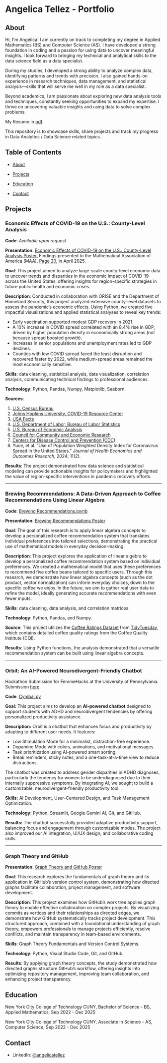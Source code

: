 # Angelica Tellez - Portfolio

## About 

Hi, I'm Angelica! I am currently on track to completing my degree in Applied Mathematics (BS) and Computer Science (AS). I have developed a strong foundation in coding and a passion for using data to uncover meaningful insights. I look forward to bringing my technical and analytical skills to the data science field as a data specialist.  

During my studies, I developed a strong ability to analyze complex data, identifying patterns and trends with precision. I also gained hands-on experience in research techniques, data management, and statistical analysis—skills that will serve me well in my role as a data specialist.  

Beyond academics, I am passionate about exploring new data analysis tools and techniques, constantly seeking opportunities to expand my expertise. I thrive on uncovering valuable insights and using data to solve complex problems.

My Resume in [pdf](https://github.com/anggtellez16/Portfolio/blob/main/Resume.pdf).

This repository is to showcase skills, share projects and track my progress in Data Analytics / Data Science related topics.


## Table of Contents

* [About](https://github.com/anggtellez16/Portfolio/blob/main/README.md#About)

* [Projects](https://github.com/anggtellez16/Portfolio/blob/main/README.md#Projects)

* [Education](https://github.com/anggtellez16/Portfolio/blob/main/README.md#Education)

* [Contact](https://github.com/anggtellez16/Portfolio/blob/main/README.md#Contact)


## Projects

### Economic Effects of COVID-19 on the U.S.: County-Level Analysis

**Code**: *Available upon request*

**Presentation**: [Economic Effects of COVID-19 on the U.S.: County-Level Analysis Poster.](https://github.com/anggtellez16/Portfolio/blob/main/Economic%20Effects%20of%20COVID19%20Poster.pdf) Findings presented to the Mathematical Association of America (MAA), [Page 20](http://sections.maa.org/metrony/meetings/spring2025.pdf), in April 2025.

**Goal**: This project aimed to analyze large-scale county-level economic data to uncover trends and disparities in the economic impact of COVID-19 across the United States, offering insights for region-specific strategies in future public health and economic crises.

**Description**: Conducted in collaboration with ORISE and the Department of Homeland Security, this project analyzed extensive county-level datasets to assess the pandemic’s economic effects. Using Python, we created five impactful visualizations and applied statistical analyses to reveal key trends:

* Early vaccination supported modest GDP recovery in 2021.
* A 10% increase in COVID spread correlated with an 8.4% rise in GDP, driven by higher population density in economically strong areas (not because spread boosted growth).
* Increases in senior populations and unemployment rates led to GDP declines.
* Counties with low COVID spread faced the least disruption and recovered faster by 2022, while medium-spread areas remained the most economically sensitive.

**Skills**: data cleaning, statistical analysis, data visualization, correlation analysis, communicating technical findings to professional audiences.

**Technology**: Python, Pandas, Numpy, Matplotlib, Seaborn.

**Sources**:

1. [U.S. Census Bureau](https://www.census.gov)
2. [Johns Hopkins University, COVID-19 Resource Center](https://coronavirus.jhu.edu)
3. [USA Facts](https://usafacts.org)
4. [U.S. Department of Labor, Bureau of Labor Statistics](https://www.bls.gov)
5. [U.S. Bureau of Economic Analysis](https://www.bea.gov)
6. [Council for Community and Economic Research](https://www.coli.org)
7. [Centers for Disease Control and Prevention (CDC)](https://www.cdc.gov/respvaxview/about/index.html)
8. Yuce, et al. “Use of Population Weighted Density Index for Coronavirus Spread in the United States.” *Journal of Health Economics and Outcomes Research*, 2024; 11(2).

**Results**: The project demonstrated how data science and statistical modeling can provide actionable insights for policymakers and highlighted the value of region-specific interventions in pandemic recovery efforts.

___

### Brewing Recommendations: A Data-Driven Approach to Coffee Recommendations Using Linear Algebra

**Code**: [Brewing Recommendations.ipynb](https://github.com/anggtellez16/Portfolio/blob/main/Brewing_Recommendations.ipynb)

**Presentation**: [Brewing Recommendations Poster](https://github.com/anggtellez16/Portfolio/blob/main/Brewing%20Recommendations%20Poster.pdf)

**Goal**: The goal of this research is to apply linear algebra concepts to develop a personalized coffee recommendation system that translates individual preferences into tailored selections, demonstrating the practical use of mathematical models in everyday decision-making.

**Description**: This project explores the application of linear algebra to develop a personalized coffee recommendation system based on individual preferences. We created a mathematical model that uses these preferences to recommend five coffee beans tailored to specific users. Through this research, we demonstrate how linear algebra concepts (such as the dot product, vector normalization) can inform everyday choices, down to the specific coffee we enjoy. In the future, we aim to gather real user data to refine the model, ideally generating accurate recommendations with even fewer inputs.

**Skills**: data cleaning, data analysis, and correlation matrices.

**Technology**: Python, Pandas, and Numpy.

**Source**: This project utilizes the [Coffee Ratings Dataset](coffee_ratings.csv)
 from [TidyTuesday](https://github.com/rfordatascience/tidytuesday), which contains detailed coffee quality ratings from the Coffee Quality Institute (CQI).

**Results**: Using Python functions, the analysis demonstrated that a versatile recommendation system can be built using linear algebra concepts.

___

### **Orbit: An AI-Powered Neurodivergent-Friendly Chatbot**  

Hackathon Submission for FemmeHacks at the University of Pennsylvania. Submission [here](https://devpost.com/software/adhd-w70jbo?_gl=1*cadw6*_gcl_au*MTE1MDkxNDYxLjE3NDAxNzM1MDM.*_ga*MTgyNjU4NTUzMS4xNzQwMTczNTA0*_ga_0YHJK3Y10M*MTc0MDE3MzUwNC4xLjEuMTc0MDE3NDIzOC4wLjAuMA..).

**Code**: [Cymbal.py](https://github.com/vedamantena2/ADHD/blob/main/Cymbal.py)

**Goal:**  This project aims to develop an **AI-powered chatbot** designed to support students with ADHD and neurodivergent tendencies by offering personalized productivity assistance.  

**Description:**  Orbit is a chatbot that enhances focus and productivity by adapting to different user needs. It features:  
- Low Stimulation Mode for a minimalist, distraction-free experience.  
- Dopamine Mode with colors, animations, and motivational messages.  
- Task prioritization using AI-powered smart sorting.  
- Break reminders, sticky notes, and a one-task-at-a-time view to reduce distractions.  

The chatbot was created to address gender disparities in ADHD diagnoses, particularly the tendency for women to be underdiagnosed due to their internally suppressive symptoms. By integrating AI, we sought to build a customizable, neurodivergent-friendly productivity tool.  

**Skills:**  AI Development, User-Centered Design, and Task Management Optimization.  

**Technology:**  Python, Streamlit, Google Gemini AI, Git, and GitHub.

**Results:**  The chatbot successfully provided adaptive productivity support, balancing focus and engagement through customizable modes. The project also improved our AI integration, UI/UX design, and collaborative coding skills.  

___

### Graph Theory and GitHub

**Presentation**: [Graph Theory and GitHub Poster](https://github.com/anggtellez16/Portfolio/blob/main/Graph%20Theory%20and%20GitHub%20Poster.pdf)


**Goal**: This research explores the fundamentals of graph theory and its application in GitHub’s version control system, demonstrating how directed graphs facilitate collaboration, project management, and software development.  

**Description**: This project examines how GitHub’s work tree applies graph theory to enable effective collaboration on complex projects. By visualizing commits as vertices and their relationships as directed edges, we demonstrate how GitHub systematically tracks project development. This structured approach, combined with a foundational understanding of graph theory, empowers professionals to manage projects efficiently, resolve conflicts, and maintain transparency in team-based environments.  

**Skills**: Graph Theory Fundamentals and Version Control Systems.

**Technology**: Python, Visual Studio Code, Git, and GitHub. 

**Results**: By applying graph theory concepts, the study demonstrated how directed graphs structure GitHub’s workflow, offering insights into optimizing repository management, improving team collaboration, and enhancing project transparency.  

## Education

New York City College of Technology CUNY, Bachelor of Science - BS, Applied Mathematics, Sep 2022 - Dec 2025

New York City College of Technology CUNY, Associate in Science - AS, Computer Science, Sep 2022 - Dec 2025

## Contact

* LinkedIn: [@angelicatellez](https://www.linkedin.com/in/angelica-tellez/)
